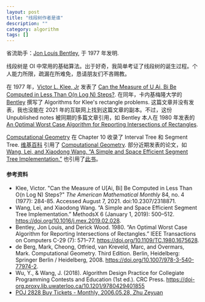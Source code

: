 ```yaml
---
layout: post
title: "线段树作者是谁"
description: ""
category: algorithm
tags: []
---
```


省流助手：[Jon Louis Bentley][Bentley], 于 1977 年发明.  


线段树是 OI 中常用的基础算法。出于好奇，我简单考证了线段树的诞生过程。个人能力所限，疏漏在所难免，恳请朋友们不吝赐教。  


在 1977 年，[Victor L. Klee, Jr](https://en.wikipedia.org/wiki/Victor_Klee) 发表了 [Can the Measure of U Ai, Bi Be Computed in Less Than O(n Log N) Steps?][Klee1977]. 在同年，卡内基梅隆大学的 [Bentley][] 撰写了 Algorithms for Klee's rectangle problems. 这篇文章并没有发表，我也没能在 2021 年的互联网上找到这篇文章的副本。不过，这份 Unpublished notes 被同期的多篇文章引用，如 Bentley 本人在 1980 年发表的 [An Optimal Worst Case Algorithm for Reporting Intersections of Rectangles][B1980].  

[Computational Geometry][cg] 在 Chapter 10 收录了 Interval Tree 和 Segment Tree. [维基百科](https://en.wikipedia.org/wiki/Segment_tree) 引用了 [Computational Geometry][cg]. 部分近期发表的论文，如 [Wang, Lei, and Xiaodong Wang. “A Simple and Space Efficient Segment Tree Implementation.”](https://www.sciencedirect.com/science/article/pii/S2215016119300391) 也引用了[此书][cg]。


[Klee1977]: http://www.jstor.org/stable/2318871
[Bentley]: https://en.wikipedia.org/wiki/Jon_Bentley_(computer_scientist)
[B1980]: https://ieeexplore.ieee.org/document/1675628
[cg]: https://doi.org/10.1007/978-3-540-77974-2


#### 参考资料  
- Klee, Victor. "Can the Measure of U[Ai, Bi] Be Computed in Less Than O(n Log N) Steps?" <i>The American Mathematical Monthly</i> 84, no. 4 (1977): 284-85. Accessed August 7, 2021. doi:10.2307/2318871.  
- Wang, Lei, and Xiaodong Wang. “A Simple and Space Efficient Segment Tree Implementation.” MethodsX 6 (January 1, 2019): 500–512. https://doi.org/10.1016/j.mex.2019.02.028.
- Bentley, Jon Louis, and Derick Wood. 1980. “An Optimal Worst Case Algorithm for Reporting Intersections of Rectangles.” IEEE Transactions on Computers C-29 (7): 571–77. https://doi.org/10.1109/TC.1980.1675628.
- de Berg, Mark, Cheong, Otfried, van Kreveld, Marc, and Overmars, Mark. Computational Geometry. Third Edition. Berlin, Heidelberg: Springer Berlin / Heidelberg, 2008. https://doi.org/10.1007/978-3-540-77974-2.
- Wu, Y., & Wang, J. (2018). Algorithm Design Practice for Collegiate Programming Contests and Education (1st ed.). CRC Press. https://doi-org.proxy.lib.uwaterloo.ca/10.1201/9780429401855
- [POJ 2828 Buy Tickets - Monthly, 2006.05.28, Zhu Zeyuan](http://poj.org/problem?id=2828)  
